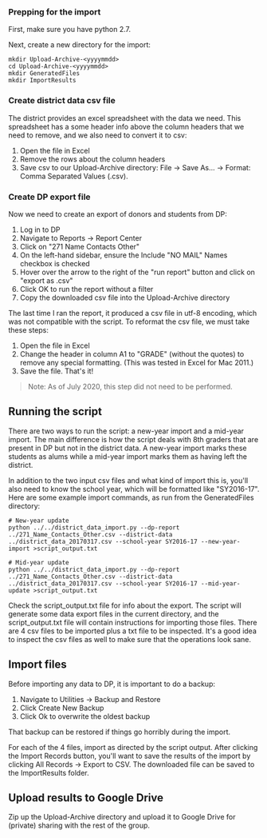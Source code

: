 ### Prepping for the import

First, make sure you have python 2.7.

Next, create a new directory for the import:

```
mkdir Upload-Archive-<yyyymmdd>
cd Upload-Archive-<yyyymmdd>
mkdir GeneratedFiles
mkdir ImportResults
```

### Create district data csv file

The district provides an excel spreadsheet with the data we need. This spreadsheet has a some header info above the column headers that we need to remove, and we also need to convert it to csv:

1. Open the file in Excel
2. Remove the rows about the column headers
3. Save csv to our Upload-Archive directory: File -> Save As... -> Format: Comma Separated Values (.csv).

### Create DP export file

Now we need to create an export of donors and students from DP:

1. Log in to DP
2. Navigate to Reports -> Report Center
3. Click on "271 Name Contacts Other"
4. On the left-hand sidebar, ensure the Include "NO MAIL" Names checkbox is checked
5. Hover over the arrow to the right of the "run report" button and click on "export as .csv"
6. Click OK to run the report without a filter
7. Copy the downloaded csv file into the Upload-Archive directory

The last time I ran the report, it produced a csv file in utf-8 encoding, which was not compatible with the script. To reformat the csv file, we must take these steps:

1. Open the file in Excel
2. Change the header in column A1 to "GRADE" (without the quotes) to remove any special formatting. (This was tested in Excel for Mac 2011.)
3. Save the file. That's it!

> Note: As of July 2020, this step did not need to be performed.

## Running the script

There are two ways to run the script: a new-year import and a mid-year import. The main difference is how the script deals with 8th graders that are present in DP but not in the district data. A new-year import marks these students as alums while a mid-year import marks them as having left the district.

In addition to the two input csv files and what kind of import this is, you'll also need to know the school year, which will be formatted like "SY2016-17". Here are some example import commands, as run from the GeneratedFiles directory:

```
# New-year update
python ../../district_data_import.py --dp-report ../271_Name_Contacts_Other.csv --district-data ../district_data_20170317.csv --school-year SY2016-17 --new-year-import >script_output.txt

# Mid-year update
python ../../district_data_import.py --dp-report ../271_Name_Contacts_Other.csv --district-data ../district_data_20170317.csv --school-year SY2016-17 --mid-year-update >script_output.txt
```

Check the script_output.txt file for info about the export. The script will generate some data export files in the current directory, and the script_output.txt file will contain instructions for importing those files. There are 4 csv files to be imported plus a txt file to be inspected. It's a good idea to inspect the csv files as well to make sure that the operations look sane.

## Import files

Before importing any data to DP, it is important to do a backup:

1. Navigate to Utilities -> Backup and Restore
2. Click Create New Backup
3. Click Ok to overwrite the oldest backup

That backup can be restored if things go horribly during the import.

For each of the 4 files, import as directed by the script output. After clicking the Import Records button, you'll want to save the results of the import by clicking All Records -> Export to CSV. The downloaded file can be saved to the ImportResults folder.

## Upload results to Google Drive

Zip up the Upload-Archive directory and upload it to Google Drive for (private) sharing with the rest of the group.
